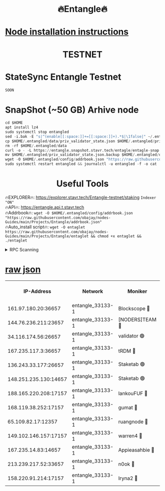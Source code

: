 <h1 align="center"> 🔥Entangle🔥</h1>

[Node installation instructions](https://github.com/obajay/nodes-Guides/tree/main/Projects/Entangle)
=

<h1 align="center"> TESTNET</h1>

# StateSync Entangle Testnet
```python
SOON
```
# SnapShot (~50 GB) Arhive node
```python
cd $HOME
apt install lz4
sudo systemctl stop entangled
sed -i.bak -E "s|^(enable[[:space:]]+=[[:space:]]+).*$|\1false|" ~/.entangled/config/config.toml
cp $HOME/.entangled/data/priv_validator_state.json $HOME/.entangled/priv_validator_state.json.backup
rm -rf $HOME/.entangled/data
curl -o - -L https://entangle.snapshot.stavr.tech/entagle/entagle-snap.tar.lz4 | lz4 -c -d - | tar -x -C $HOME/.entangled --strip-components 2
mv $HOME/.entangled/priv_validator_state.json.backup $HOME/.entangled/data/priv_validator_state.json
wget -O $HOME/.entangled/config/addrbook.json "https://raw.githubusercontent.com/obajay/nodes-Guides/main/Projects/Entangle/addrbook.json"
sudo systemctl restart entangled && journalctl -u entangled -f -o cat
```
 <h1 align="center"> Useful Tools</h1>
 
🔥EXPLORER🔥: https://explorer.stavr.tech/Entangle-testnet/staking        `Indexer "ON"` \
🔥API🔥:      https://entangle.api.t.stavr.tech \
🔥Addrbook🔥: ```wget -O $HOME/.entangled/config/addrbook.json "https://raw.githubusercontent.com/obajay/nodes-Guides/main/Projects/Entangle/addrbook.json"``` \
🔥Auto_install script🔥:  `wget -O entaglet https://raw.githubusercontent.com/obajay/nodes-Guides/main/Projects/Entangle/entaglet && chmod +x entaglet && ./entaglet`


<details>
<summary>RPC Scanning</summary>

<h2 align="center"> We scan nodes in real time every 4 hours. And we provide the final result of RPC endpoints.
We cannot influence the operation of these nodes in any way. </h2>


```python
If Voting Power is higher than 0 --> then the Node is a validator of the network and may be subject to attack and be a potential threat to the chain.
```
```python
We marked such validators with a red symbol
```

</details>

[raw json](https://rpc-check.entangt.stavr.tech/entangt/rpc-entangt-result.json)
=


<table><tr><th>IP-Address</th><th>Network</th><th>Moniker</th><th>Latest Block Height</th><th>Earliest Block Height</th><th>Catching Up</th><th>Tx Index</th><th>Voting Power</th><th>Scan Time</th></tr><tr><td>161.97.180.20:36657</td><td>entangle_33133-1</td><td>Blockscope 🔴</td><td>1867080</td><td>1</td><td>False</td><td>off</td><td>260907631668846</td><td>2024-01-26T13:02:55.479456801UTC</td></tr><tr><td>144.76.236.211:23657</td><td>entangle_33133-1</td><td>[NODERS]TEAM 🔴</td><td>1867082</td><td>1</td><td>False</td><td>off</td><td>27050243670028437</td><td>2024-01-26T13:03:07.796522640UTC</td></tr><tr><td>34.116.174.56:26657</td><td>entangle_33133-1</td><td>validator 🟢</td><td>1867083</td><td>1</td><td>False</td><td>on</td><td>0</td><td>2024-01-26T13:03:14.597116030UTC</td></tr><tr><td>167.235.117.3:36657</td><td>entangle_33133-1</td><td>tRDM 🔴</td><td>1867083</td><td>1</td><td>False</td><td>on</td><td>157323948832723</td><td>2024-01-26T13:03:15.919536563UTC</td></tr><tr><td>136.243.33.177:26657</td><td>entangle_33133-1</td><td>Staketab 🟢</td><td>1867083</td><td>660001</td><td>False</td><td>on</td><td>0</td><td>2024-01-26T13:03:10.079175860UTC</td></tr><tr><td>148.251.235.130:14657</td><td>entangle_33133-1</td><td>Staketab 🟢</td><td>1867080</td><td>660801</td><td>False</td><td>on</td><td>0</td><td>2024-01-26T13:02:55.185784798UTC</td></tr><tr><td>188.165.220.208:17157</td><td>entangle_33133-1</td><td>lankouFUF 🔴</td><td>1867081</td><td>725001</td><td>False</td><td>on</td><td>312952891990001</td><td>2024-01-26T13:03:00.631114705UTC</td></tr><tr><td>168.119.38.252:17157</td><td>entangle_33133-1</td><td>gumat 🔴</td><td>1867081</td><td>962001</td><td>False</td><td>on</td><td>322266742428206</td><td>2024-01-26T13:03:00.259417748UTC</td></tr><tr><td>65.109.82.17:12357</td><td>entangle_33133-1</td><td>ruangnode 🔴</td><td>1867080</td><td>1312001</td><td>False</td><td>off</td><td>441655321556343</td><td>2024-01-26T13:02:55.892290793UTC</td></tr><tr><td>149.102.146.157:17157</td><td>entangle_33133-1</td><td>warren4 🔴</td><td>1867082</td><td>1436001</td><td>False</td><td>on</td><td>485006183854259</td><td>2024-01-26T13:03:07.552480784UTC</td></tr><tr><td>167.235.14.83:14657</td><td>entangle_33133-1</td><td>Appieasahbie 🔴</td><td>1867083</td><td>1716001</td><td>False</td><td>on</td><td>44123287301989996</td><td>2024-01-26T13:03:15.542354511UTC</td></tr><tr><td>213.239.217.52:33657</td><td>entangle_33133-1</td><td>n0ok 🔴</td><td>1867083</td><td>1767083</td><td>False</td><td>off</td><td>46574465273662988</td><td>2024-01-26T13:03:14.899773729UTC</td></tr><tr><td>158.220.91.214:17157</td><td>entangle_33133-1</td><td>Iryna2 🔴</td><td>1867083</td><td>1822001</td><td>False</td><td>on</td><td>298476322778473</td><td>2024-01-26T13:03:15.304340213UTC</td></tr></table>
